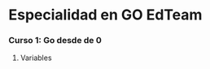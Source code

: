 <h1>Especialidad en GO EdTeam</h1>

<h3>Curso 1: Go desde de 0</h3>
<ol>
    <li>Variables</li>
    
</ol>